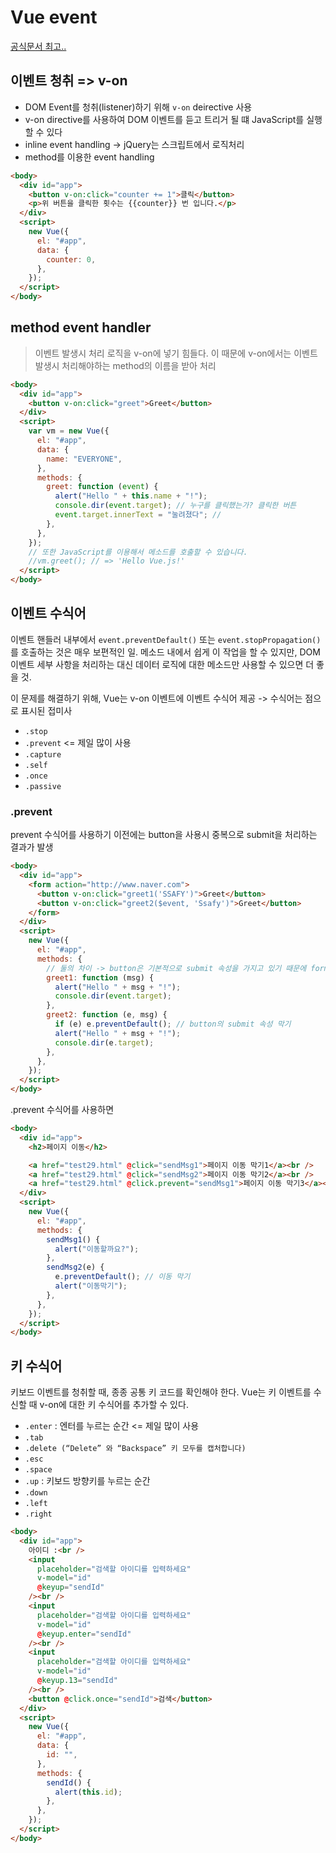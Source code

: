 # Vue event

[공식문서 최고..](https://kr.vuejs.org/v2/guide/events.html)

## 이벤트 청취 => v-on

- DOM Event를 청취(listener)하기 위해 `v-on` deirective 사용
- v-on directive를 사용하여 DOM 이벤트를 듣고 트리거 될 떄 JavaScript를 실행할 수 있다
- inline event handling -> jQuery는 스크립트에서 로직처리
- method를 이용한 event handling

```html
<body>
  <div id="app">
    <button v-on:click="counter += 1">클릭</button>
    <p>위 버튼을 클릭한 횟수는 {{counter}} 번 입니다.</p>
  </div>
  <script>
    new Vue({
      el: "#app",
      data: {
        counter: 0,
      },
    });
  </script>
</body>
```

## method event handler

> 이벤트 발생시 처리 로직을 v-on에 넣기 힘들다. 이 때문에 v-on에서는 이벤트 발생시 처리해야하는 method의 이름을 받아 처리

```html
<body>
  <div id="app">
    <button v-on:click="greet">Greet</button>
  </div>
  <script>
    var vm = new Vue({
      el: "#app",
      data: {
        name: "EVERYONE",
      },
      methods: {
        greet: function (event) {
          alert("Hello " + this.name + "!");
          console.dir(event.target); // 누구를 클릭했는가? 클릭한 버튼
          event.target.innerText = "눌려졌다"; //
        },
      },
    });
    // 또한 JavaScript를 이용해서 메소드를 호출할 수 있습니다.
    //vm.greet(); // => 'Hello Vue.js!'
  </script>
</body>
```

## 이벤트 수식어

이벤트 핸들러 내부에서 `event.preventDefault()` 또는 `event.stopPropagation()`를 호출하는 것은 매우 보편적인 일. 메소드 내에서 쉽게 이 작업을 할 수 있지만, DOM 이벤트 세부 사항을 처리하는 대신 데이터 로직에 대한 메소드만 사용할 수 있으면 더 좋을 것.

이 문제를 해결하기 위해, Vue는 v-on 이벤트에 이벤트 수식어 제공 -> 수식어는 점으로 표시된 접미사

- `.stop`
- `.prevent` <= 제일 많이 사용
- `.capture`
- `.self`
- `.once`
- `.passive`

### .prevent

prevent 수식어를 사용하기 이전에는 button을 사용시 중복으로 submit을 처리하는 결과가 발생

```html
<body>
  <div id="app">
    <form action="http://www.naver.com">
      <button v-on:click="greet1('SSAFY')">Greet</button>
      <button v-on:click="greet2($event, 'Ssafy')">Greet</button>
    </form>
  </div>
  <script>
    new Vue({
      el: "#app",
      methods: {
        // 둘의 차이 -> button은 기본적으로 submit 속성을 가지고 있기 때문에 form의 action도 처리
        greet1: function (msg) {
          alert("Hello " + msg + "!");
          console.dir(event.target);
        },
        greet2: function (e, msg) {
          if (e) e.preventDefault(); // button의 submit 속성 막기
          alert("Hello " + msg + "!");
          console.dir(e.target);
        },
      },
    });
  </script>
</body>
```

.prevent 수식어를 사용하면

```html
<body>
  <div id="app">
    <h2>페이지 이동</h2>

    <a href="test29.html" @click="sendMsg1">페이지 이동 막기1</a><br />
    <a href="test29.html" @click="sendMsg2">페이지 이동 막기2</a><br />
    <a href="test29.html" @click.prevent="sendMsg1">페이지 이동 막기3</a><br />
  </div>
  <script>
    new Vue({
      el: "#app",
      methods: {
        sendMsg1() {
          alert("이동할까요?");
        },
        sendMsg2(e) {
          e.preventDefault(); // 이동 막기
          alert("이동막기");
        },
      },
    });
  </script>
</body>
```

## 키 수식어

키보드 이벤트를 청취할 때, 종종 공통 키 코드를 확인해야 한다. Vue는 키 이벤트를 수신할 때 v-on에 대한 키 수식어를 추가할 수 있다.

- `.enter` : 엔터를 누르는 순간 <= 제일 많이 사용
- `.tab`
- `.delete (“Delete” 와 “Backspace” 키 모두를 캡처합니다)`
- `.esc`
- `.space`
- `.up` : 키보드 방향키를 누르는 순간
- `.down`
- `.left`
- `.right`

```html
<body>
  <div id="app">
    아이디 :<br />
    <input
      placeholder="검색할 아이디를 입력하세요"
      v-model="id"
      @keyup="sendId"
    /><br />
    <input
      placeholder="검색할 아이디를 입력하세요"
      v-model="id"
      @keyup.enter="sendId"
    /><br />
    <input
      placeholder="검색할 아이디를 입력하세요"
      v-model="id"
      @keyup.13="sendId"
    /><br />
    <button @click.once="sendId">검색</button>
  </div>
  <script>
    new Vue({
      el: "#app",
      data: {
        id: "",
      },
      methods: {
        sendId() {
          alert(this.id);
        },
      },
    });
  </script>
</body>
```
